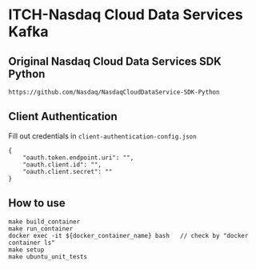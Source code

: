 # ITCH-Nasdaq Cloud Data Services Kafka

## Original Nasdaq Cloud Data Services SDK Python
```https://github.com/Nasdaq/NasdaqCloudDataService-SDK-Python```

## Client Authentication
Fill out credentials in ```client-authentication-config.json```

```
{
    "oauth.token.endpoint.uri": "",
    "oauth.client.id": "",
    "oauth.client.secret": ""
}
```

## How to use
```
make build_container
make run_container
docker exec -it ${docker_container_name} bash   // check by "docker container ls"
make setup
make ubuntu_unit_tests
```